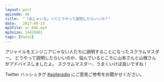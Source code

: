 ```yaml
---
layout: post
episode: 46
title:  "「あじゃいる」ってどうやって説明したらいいの？"
date:   2017-09-19
mp3file: ar_046.mp3
mp3size: 14420881
tags: [Radio]
---
```


アジャイルをエンジニアじゃない人たちに説明することになったスクラムマスダー。
どうやって説明したらいいのか、悩んでいるところに山本さんと山根さんがアドバイスしましたよ。
スクラムマスダー、うまくいけば良いですね！

Twitter ハッシュタグ [#agileradio](https://twitter.com/intent/tweet?hashtags=agileradio) にご意見ご参考をお聞かせください。

